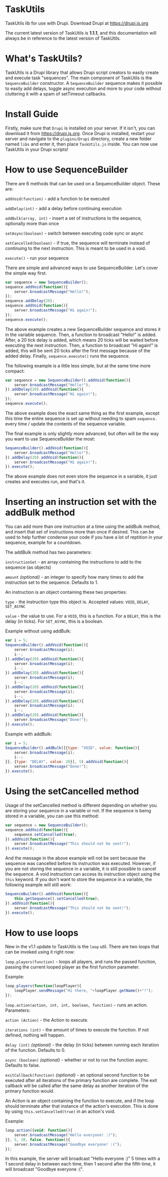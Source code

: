 # TaskUtils
TaskUtils lib for use with Drupi. Download Drupi at https://drupi.js.org

The current latest version of TaskUtils is **1.1.1**, and this documentation will always be in reference to the latest version of TaskUtils.

# What's TaskUtils?
TaskUtils is a Drupi library that allows Drupi script creators to easily create and execute task "sequences". The main component of TaskUtils is the `SequenceBuilder` constructor. A `SequenceBuilder` sequence makes it possible to easily add delays, toggle async execution and more to your code without cluttering it with a spam of setTimeout callbacks.

# Install Guide
Firstly, make sure that `Drupi` is installed on your server. If it isn't, you can download it from https://drupi.js.org. Once Drupi is installed, restart your server and navigate to the `plugins/Drupi` directory, create a new folder named `libs` and enter it, then place `TaskUtils.js` inside. You can now use TaskUtils in your Drupi scripts!

# How to use SequenceBuilder

There are 6 methods that can be used on a SequenceBuilder object. These are:

`addVoid(function)` - add a function to be executed

`addDelay(int)` - add a delay before continuing execution

`addBulk(array, int)` - insert a set of instructions to the sequence, optionally more than once

`setAsync(boolean)` - switch between executing code sync or async

`setCancelled(boolean)` - if true, the sequence will terminate instead of continuing to the next instruction. This is meant to be used in a void.

`execute()` - run your sequence

There are simple and advanced ways to use SequenceBuilder. Let's cover the simple way first.

```js
var sequence = new SequenceBuilder();
sequence.addVoid(function(){
    server.broadcastMessage("Hello!");
});
sequence.addDelay(20);
sequence.addVoid(function(){
    server.broadcastMessage("Hi again!");
});
sequence.execute();
```

The above example creates a new SequenceBuilder sequence and stores it in the variable sequence. Then, a function to broadcast "Hello!" is added. After, a 20 tick delay is added, which means 20 ticks will be waited before executing the next instruction. Then, a function to broadcast "Hi again!" is added, this will be sent 20 ticks after the first message because of the added delay. Finally, `sequence.execute()` runs the sequence.

The following example is a little less simple, but at the same time more compact:

```js
var sequence = new SequenceBuilder().addVoid(function(){
    server.broadcastMessage("Hello!");
}).addDelay(20).addVoid(function(){
    server.broadcastMessage("Hi again!");
});
sequence.execute();
```

The above example does the exact same thing as the first example, except this time the entire sequence is set up without needing to spam `sequence.` every time / update the contents of the sequence variable.

The final example is only slightly more advanced, but often will be the way you want to use SequenceBuilder the most:

```js
SequenceBuilder().addVoid(function(){
    server.broadcastMessage("Hello!");
}).addDelay(20).addVoid(function(){
    server.broadcastMessage("Hi again!");
}).execute();
```

The above example does not even store the sequence in a variable, it just creates and executes run, and that's it.

# Inserting an instruction set with the addBulk method

You can add more than one instruction at a time using the addBulk method, and insert that set of instructions more than once if desired. This can be used to help further condense your code if you have a lot of reptition in your sequence, example for a countdown.

The addBulk method has two parameters:

`instructionSet` - an array containing the instructions to add to the sequence (as objects)

`amount` *(optional)* - an integer to specify how many times to add the instruction set to the sequence. Defaults to 1.

An instruction is an object containing these two properties:

`type` - the instruction type this object is. Accepted values: `VOID`, `DELAY`, `SET_ASYNC`

`value` - the value to use. For a `VOID`, this is a function. For a `DELAY`, this is the delay (in ticks). For `SET_ASYNC`, this is a boolean.

Example without using addBulk:

```js
var i = 5;
SequenceBuilder().addVoid(function(){
    server.broadcastMessage(i);
    i--;
}).addDelay(20).addVoid(function(){
    server.broadcastMessage(i);
    i--;
}).addDelay(20).addVoid(function(){
    server.broadcastMessage(i);
    i--;
}).addDelay(20).addVoid(function(){
    server.broadcastMessage(i);
    i--;
}).addDelay(20).addVoid(function(){
    server.broadcastMessage(i);
    i--;
}).addDelay(20).addVoid(function(){
    server.broadcastMessage("Done!");
}).execute();
```

Example with addBulk:

```js
var i = 5;
SequenceBuilder().addBulk([{type: "VOID", value: function(){
    server.broadcastMessage(i);
    i--;
}}, {type: "DELAY", value: 20}], 5).addVoid(function(){
    server.broadcastMessage("Done!");
}).execute();
```

# Using the setCancelled method

Usage of the setCancelled method is different depending on whether you are storing your sequence in a variable or not. If the sequence is being stored in a variable, you can use this method:

```js
var sequence = new SequenceBuilder();
sequence.addVoid(function(){
    sequence.setCancelled(true);
}).addVoid(function(){
    server.broadcastMessage("This should not be sent!");
}).execute();
```

And the message in the above example will not be sent because the sequence was cancelled before its instruction was executed. However, if you are not storing the sequence in a variable, it is still possible to cancel the sequence. A void instruction can access its instruction object using the `this` keyword. If you don't want to store the sequence in a variable, the following example will still work:

```js
SequenceBuilder().addVoid(function(){
    this.getSequence().setCancelled(true);
}).addVoid(function(){
    server.broadcastMessage("This should not be sent!");
}).execute();
```

# How to use loops

New in the v1.1 update to TaskUtils is the `loop` util. There are two loops that can be invoked using it right now:

`loop.players(function)` - loops all players, and runs the passed function, passing the current looped player as the first function parameter.

Example:

```js
loop.players(function(loopPlayer){
    loopPlayer.sendMessage("Hi there, "+loopPlayer.getName()+"!");
});
```

`loop.action(action, int, int, boolean, function)` - runs an action. Parameters:

`action (Action)` - the Action to execute.

`iterations (int)` - the amount of times to execute the function. If not defined, nothing will happen.

`delay (int)` *(optional)* - the delay (in ticks) between running each iteration of the function. Defaults to 0.

`async (boolean)` *(optional)* - whether or not to run the function async. Defaults to false.

`exitCallback(function)` *(optional)* - an optional second function to be executed after all iterations of the primary function are complete. The exit callback will be called after the same delay as another iteration of the primary function would.

An Action is an object containing the function to execute, and if the loop should terminate after that instance of the action's execution. This is done by using `this.setCancelled(true)` in an action's void.

Example:

```js
loop.action({void: function(){
    server.broadcastMessage("Hello everyone! :)");
}}, 5, 20, false, function(){
    server.broadcastMessage("Goodbye everyone! :(");
});
```

In this example, the server will broadcast "Hello everyone :)" 5 times with a 1 second delay in between each time, then 1 second after the fifth time, it will broadcast "Goodbye everyone :(".
